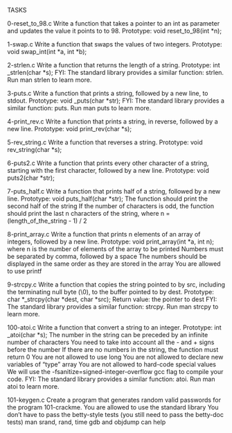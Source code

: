 TASKS

0-reset_to_98.c
Write a function that takes a pointer to an int as parameter and updates the value it points to to 98.
Prototype: void reset_to_98(int *n);

1-swap.c
Write a function that swaps the values of two integers.
Prototype: void swap_int(int *a, int *b);

2-strlen.c
Write a function that returns the length of a string.
Prototype: int _strlen(char *s); FYI: The standard library provides a similar function: strlen. Run man strlen to learn more.

3-puts.c
Write a function that prints a string, followed by a new line, to stdout.
Prototype: void _puts(char *str); FYI: The standard library provides a similar function: puts. Run man puts to learn more.

4-print_rev.c
Write a function that prints a string, in reverse, followed by a new line.
Prototype: void print_rev(char *s);

5-rev_string.c
Write a function that reverses a string.
Prototype: void rev_string(char *s);

6-puts2.c
Write a function that prints every other character of a string, starting with the first character, followed by a new line.
Prototype: void puts2(char *str);

7-puts_half.c
Write a function that prints half of a string, followed by a new line.
Prototype: void puts_half(char *str);
The function should print the second half of the string
If the number of characters is odd, the function should print the last n characters of the string, where n = (length_of_the_string - 1) / 2

8-print_array.c
Write a function that prints n elements of an array of integers, followed by a new line.
Prototype: void print_array(int *a, int n);
where n is the number of elements of the array to be printed
Numbers must be separated by comma, followed by a space
The numbers should be displayed in the same order as they are stored in the array
You are allowed to use printf

9-strcpy.c
Write a function that copies the string pointed to by src, including the terminating null byte (\0), to the buffer pointed to by dest.
Prototype: char *_strcpy(char *dest, char *src);
Return value: the pointer to dest FYI: The standard library provides a similar function: strcpy. Run man strcpy to learn more.

100-atoi.c
Write a function that convert a string to an integer.
Prototype: int _atoi(char *s);
The number in the string can be preceded by an infinite number of characters
You need to take into account all the - and + signs before the number
If there are no numbers in the string, the function must return 0
You are not allowed to use long
You are not allowed to declare new variables of “type” array
You are not allowed to hard-code special values
We will use the -fsanitize=signed-integer-overflow gcc flag to compile your code. FYI: The standard library provides a similar function: atoi. Run man atoi to learn more.

101-keygen.c
Create a program that generates random valid passwords for the program 101-crackme.
You are allowed to use the standard library
You don’t have to pass the betty-style tests (you still need to pass the betty-doc tests)
man srand, rand, time
gdb and objdump can help
